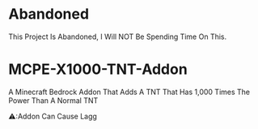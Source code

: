 # Abandoned
This Project Is Abandoned, I Will NOT Be Spending Time On This.
# MCPE-X1000-TNT-Addon
A Minecraft Bedrock Addon That Adds A TNT That Has 1,000 Times The Power Than A Normal TNT

⚠️:Addon Can Cause Lagg
